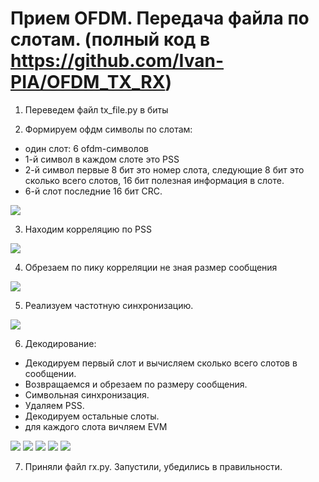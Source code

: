 # Прием OFDM. Передача файла по слотам. (полный код в https://github.com/Ivan-PIA/OFDM_TX_RX)

1. Переведем файл tx_file.py в биты

2. Формируем офдм символы по слотам:

- один слот: 6 ofdm-символов 
- 1-й символ в каждом слоте это PSS
- 2-й символ первые 8 бит это номер слота, следующие 8 бит это сколько всего слотов, 16 бит полезная информация в слоте.
- 6-й слот последние 16 бит CRC.

<img src = "photo/data.png">

3. Находим корреляцию по PSS

<img src = "photo/Figure_2.png">

4. Обрезаем по пику корреляции не зная размер сообщения

<img src = "photo/акуй.png">

5. Реализуем частотную синхронизацию.

<img src = "photo/Figure_4.png">

6. Декодирование:

- Декодируем первый слот и вычисляем сколько всего слотов в сообщении. 
- Возвращаемся и обрезаем по размеру сообщения. 
- Символьная синхронизация. 
- Удаляем PSS. 
- Декодируем остальные слоты. 
- для каждого слота вичляем EVM


<img src = "photo/1.jpg"> 
<img src = "photo/2.jpg">

<img src = "photo/3.jpg">
<img src = "photo/4.jpg">

<img src = "photo/5.jpg">

7. Приняли файл rx.py. Запустили, убедились в правильности.
